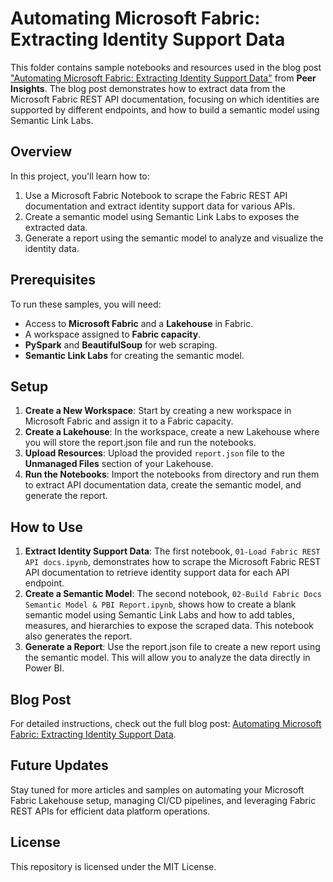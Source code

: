 # Automating Microsoft Fabric: Extracting Identity Support Data

This folder contains sample notebooks and resources used in the blog post ["Automating Microsoft Fabric: Extracting Identity Support Data"](https://peerinsights.hashnode.dev/automating-microsoft-fabric-extracting-identity-support-data) from **Peer Insights**. The blog post demonstrates how to extract data from the Microsoft Fabric REST API documentation, focusing on which identities are supported by different endpoints, and how to build a semantic model using Semantic Link Labs.

## Overview

In this project, you'll learn how to:
1. Use a Microsoft Fabric Notebook to scrape the Fabric REST API documentation and extract identity support data for various APIs.
2. Create a semantic model using Semantic Link Labs to exposes the extracted data.
3. Generate a report using the semantic model to analyze and visualize the identity data.

## Prerequisites

To run these samples, you will need:
- Access to **Microsoft Fabric** and a **Lakehouse** in Fabric.
- A workspace assigned to **Fabric capacity**.
- **PySpark** and **BeautifulSoup** for web scraping.
- **Semantic Link Labs** for creating the semantic model.

## Setup

1. **Create a New Workspace**: Start by creating a new workspace in Microsoft Fabric and assign it to a Fabric capacity.
2. **Create a Lakehouse**: In the workspace, create a new Lakehouse where you will store the report.json file and run the notebooks.
3. **Upload Resources**: Upload the provided `report.json` file to the **Unmanaged Files** section of your Lakehouse.
4. **Run the Notebooks**: Import the notebooks from directory and run them to extract API documentation data, create the semantic model, and generate the report.

## How to Use

1. **Extract Identity Support Data**: The first notebook, `01-Load Fabric REST API docs.ipynb`, demonstrates how to scrape the Microsoft Fabric REST API documentation to retrieve identity support data for each API endpoint.
2. **Create a Semantic Model**: The second notebook, `02-Build Fabric Docs Semantic Model & PBI Report.ipynb`, shows how to create a blank semantic model using Semantic Link Labs and how to add tables, measures, and hierarchies to expose the scraped data. This notebook also generates the report.
3. **Generate a Report**: Use the report.json file to create a new report using the semantic model. This will allow you to analyze the data directly in Power BI.

## Blog Post

For detailed instructions, check out the full blog post: [Automating Microsoft Fabric: Extracting Identity Support Data](https://peerinsights.hashnode.dev/automating-microsoft-fabric-extracting-identity-support-data).

## Future Updates

Stay tuned for more articles and samples on automating your Microsoft Fabric Lakehouse setup, managing CI/CD pipelines, and leveraging Fabric REST APIs for efficient data platform operations.

## License

This repository is licensed under the MIT License.
